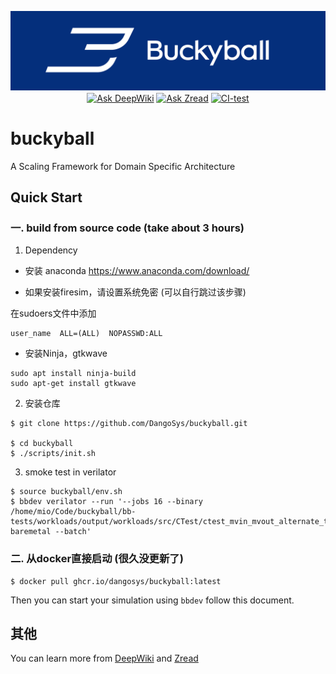<p align="center">
    <img src="docs/img/buckyball.png" width = "100%" height = "70%">
</p>

<div align="center" style="margin-top: -10pt;">

[![Ask DeepWiki](https://deepwiki.com/badge.svg)](https://deepwiki.com/DangoSys/buckyball)
[![Ask Zread](https://img.shields.io/badge/Ask_Zread-8A2BE2)](https://zread.ai/DangoSys/buckyball)
[![CI-test](https://github.com/DangoSys/buckybal/actions/workflows/github_actions.yml/badge.svg)](https://github.com/DangoSys/buckybal/actions/workflows/github_actions.yml)

</div>

# buckyball

A Scaling Framework for Domain Specific Architecture

## Quick Start

### 一. build from source code (take about 3 hours) 

1. Dependency

- 安装 anaconda
https://www.anaconda.com/download/

- 如果安装firesim，请设置系统免密 (可以自行跳过该步骤)

在sudoers文件中添加
```
user_name  ALL=(ALL)  NOPASSWD:ALL
```

- 安装Ninja，gtkwave
```
sudo apt install ninja-build 
sudo apt-get install gtkwave
```

2. 安装仓库
```
$ git clone https://github.com/DangoSys/buckyball.git

$ cd buckyball
$ ./scripts/init.sh
```

3. smoke test in verilator
```
$ source buckyball/env.sh
$ bbdev verilator --run '--jobs 16 --binary /home/mio/Code/buckyball/bb-tests/workloads/output/workloads/src/CTest/ctest_mvin_mvout_alternate_test_singlecore-baremetal --batch'
```

### 二. 从docker直接启动 (很久没更新了)

```
$ docker pull ghcr.io/dangosys/buckyball:latest
```

Then you can start your simulation using ``bbdev`` follow this document.

## 其他

You can learn more from [DeepWiki](https://deepwiki.com/DangoSys/buckyball) and [Zread](https://zread.ai/DangoSys/buckyball)
